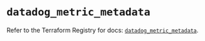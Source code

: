 # `datadog_metric_metadata`

Refer to the Terraform Registry for docs: [`datadog_metric_metadata`](https://registry.terraform.io/providers/datadog/datadog/3.43.1/docs/resources/metric_metadata).
